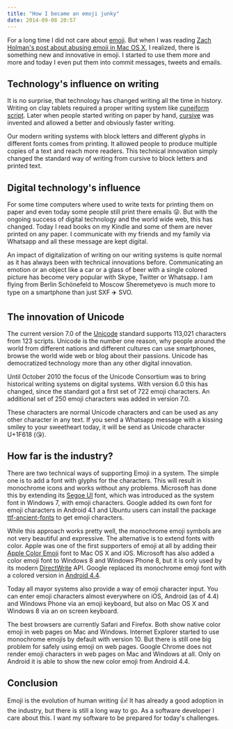 ```yaml
---
title: "How I became an emoji junky"
date: 2014-09-08 20:57
---
```


For a long time I did not care about [emoji](http://en.wikipedia.org/wiki/Emoji). But when I was reading [Zach Holman's post about abusing emoji in Mac OS X](http://zachholman.com/posts/abusing-emoji/), I realized, there is something new and innovative in emoji. I started to use them more and more and today I even put them into commit messages, tweets and emails.

## Technology's influence on writing
It is no surprise, that technology has changed writing all the time in history. Writing on clay tablets required a proper writing system like [cuneiform script](http://en.wikipedia.org/wiki/Cuneiform). Later when people started writing on paper by hand, [cursive](http://en.wikipedia.org/wiki/Cursive) was invented and allowed a better and obviously faster writing.

Our modern writing systems with block letters and different glyphs in different fonts comes from printing. It allowed people to produce multiple copies of a text and reach more readers. This technical innovation simply changed the standard way of writing from cursive to block letters and printed text.

## Digital technology's influence
For some time computers where used to write texts for printing them on paper and even today some people still print there emails 😜. But with the ongoing success of digital technology and the world wide web, this has changed. Today I read books on my Kindle and some of them are never printed on any paper. I communicate with my friends and my family via Whatsapp and all these message are kept digital.

An impact of digitalization of writing on our writing systems is quite normal as it has always been with technical innovations before. Communicating an emotion or an object like a car or a glass of beer with a single colored picture has become very popular with Skype, Twitter or Whatsapp. I am flying from Berlin Schönefeld to Moscow Sheremetyevo is much more to type on a smartphone than just SXF ✈️ SVO.

## The innovation of Unicode
The current version 7.0 of the [Unicode](http://en.wikipedia.org/wiki/Unicode#Versions) standard supports 113,021 characters from 123 scripts. Unicode is the number one reason, why people around the world from different nations and different cultures can use smartphones, browse the world wide web or blog about their passions. Unicode has democratized technology more than any other digital innovation.

Until October 2010 the focus of the Unicode Consortium was to bring historical writing systems on digital systems. With version 6.0 this has changed, since the standard got a first set of 722 emoji characters. An additional set of 250 emoji characters was added in version 7.0.

These characters are normal Unicode characters and can be used as any other character in any text. If you send a Whatsapp message with a kissing smiley to your sweetheart today, it will be send as Unicode character U+1F618 (😘).

## How far is the industry?
There are two technical ways of supporting Emoji in a system. The simple one is to add a font with glyphs for the characters. This will result in monochrome icons and works without any problems. Microsoft has done this by extending its [Segoe UI](http://en.wikipedia.org/wiki/Segoe#Segoe_UI) font, which was introduced as the system font in Windows 7, with emoji characters. Google added its own font for emoji characters in Android 4.1 and Ubuntu users can install the package [ttf-ancient-fonts](http://packages.ubuntu.com/trusty/ttf-ancient-fonts) to get emoji characters.

While this approach works pretty well, the monochrome emoji symbols are not very beautiful and expressive. The alternative is to extend fonts with color. Apple was one of the first supporters of emoji at all by adding their [Apple Color Emoji](http://en.wikipedia.org/wiki/Apple_Color_Emoji) font to Mac OS X and iOS. Microsoft has also added a color emoji font to Windows 8 and Windows Phone 8, but it is only used by its modern [DirectWrite](http://en.wikipedia.org/wiki/DirectWrite) API. Google replaced its monochrome emoji font with a colored version in [Android 4.4](http://www.android.com/versions/kit-kat-4-4/).

Today all mayor systems also provide a way of emoji character input. You can enter emoji characters almost everywhere on iOS, Android (as of 4.4) and Windows Phone via an emoji keyboard, but also on Mac OS X and Windows 8 via an on screen keyboard.

The best browsers are currently Safari and Firefox. Both show native color emoji in web pages on Mac and Windows. Internet Explorer started to use monochrome emojis by default with version 10. But there is still one big problem for safely using emoji on web pages. Google Chrome does not render emoji characters in web pages on Mac and Windows at all. Only on Android it is able to show the new color emoji from Android 4.4.

## Conclusion
Emoji is the evolution of human writing 👍! It has already a good adoption in the industry, but there is still a long way to go. As a software developer I care about this. I want my software to be prepared for today's challenges.
